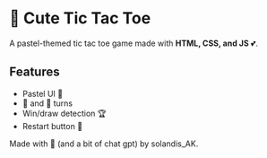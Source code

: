 # 🎀 Cute Tic Tac Toe

A pastel-themed tic tac toe game made with **HTML, CSS, and JS** 💕.

## Features
- Pastel UI 🎨
- 🤍 and 💜 turns
- Win/draw detection 🏆
- Restart button 🔄

Made with 💖 (and a bit of chat gpt) by solandis_AK.
